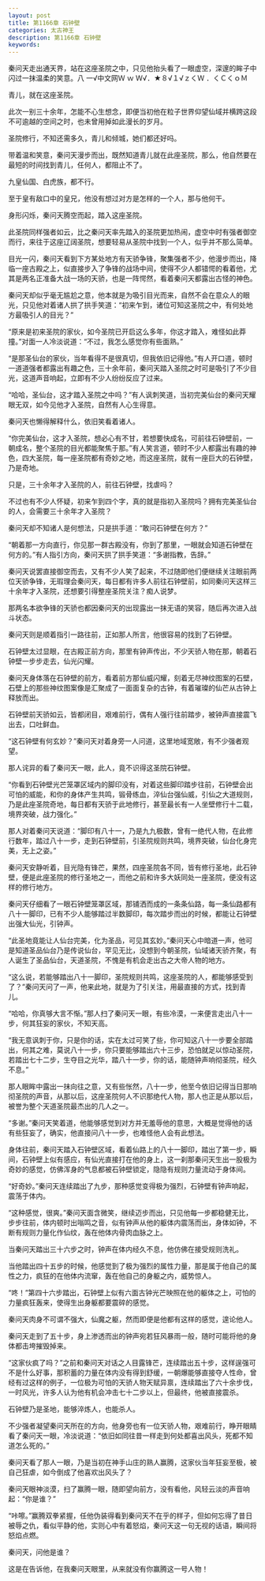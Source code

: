 ```yaml
---
layout: post
title: 第1166章 石钟壁
categories: 太古神王
description: 第1166章 石钟壁
keywords:
---
```


秦问天走出通天界，站在这座圣院之中，只见他抬头看了一眼虚空，深邃的眸子中闪过一抹温柔的笑意。八 一√中文网Ｗ ｗ Ｗ√．★８√１√ｚくＷ ．くＣくｏＭ

青儿，就在这座圣院。

此次一别三十余年，怎能不心生想念，即便当初他在粒子世界仰望仙域并横跨这段不可逾越的空间之时，也未曾用掉如此漫长的岁月。

圣院修行，不知还需多久，青儿和倾城，她们都还好吗。

带着温和笑意，秦问天漫步而出，既然知道青儿就在此座圣院，那么，他自然要在最短的时间找到青儿，任何人，都阻止不了。

九皇仙国、白虎族，都不行。

至于皇有敌口中的皇兄，他没有想过对方是怎样的一个人，那与他何干。

身形闪烁，秦问天腾空而起，踏入这座圣院。

此圣院同样强者如云，比之秦问天率先踏入的圣院更加热闹，虚空中时有强者御空而行，来往于这座辽阔圣院，想要轻易从圣院中找到一个人，似乎并不那么简单。

目光一闪，秦问天看到下方某处地方有天骄争锋，聚集强者不少，他漫步而出，降临一座古殿之上，似直接步入了争锋的战场中间，使得不少人都错愕的看着他，尤其是两名正准备大战一场的天骄，也是一阵愕然，看着秦问天都露出古怪的神色。

秦问天却似乎毫无尴尬之意，他本就是为吸引目光而来，自然不会在意众人的眼光，只见他对着诸人拱了拱手笑道：“初来乍到，诸位可知这圣院之中，有何处地方最吸引人的目光？”

“原来是初来圣院的家伙，如今圣院已开启这么多年，你这才踏入，难怪如此莽撞。”对面一人冷淡说道：“不过，我怎么感觉你有些面熟。”

“是那圣仙台的家伙，当年看得不是很真切，但我依旧记得他。”有人开口道，顿时一道道强者都露出有趣之色，三十余年前，秦问天踏入圣院之时可是吸引了不少目光，这道声音响起，立即有不少人纷纷反应了过来。

“哈哈，圣仙台，这才踏入圣院之中吗？”有人讽刺笑道，当初完美仙台的秦问天耀眼无双，如今见他才入圣院，自然有人心生得意。

秦问天也懒得解释什么，依旧笑看着诸人。

“你完美仙台，这才入圣院，想必心有不甘，若想要快成名，可前往石钟壁前，一朝成名，整个圣院的目光都能聚焦于那。”有人笑言道，顿时不少人都露出有趣的神色，四大圣院，每一座圣院都有奇妙之地，而这座圣院，就有一座巨大的石钟壁，乃是奇地。

只是，三十余年才入圣院的人，前往石钟壁，找虐吗？

不过也有不少人怀疑，初来乍到四个字，真的就是指初入圣院吗？拥有完美圣仙台的人，会需要三十余年才入圣院？

秦问天却不知诸人是何想法，只是拱手道：“敢问石钟壁在何方？”

“朝着那一方向直行，你见那一群古殿没有，你到了那里，一眼就会知道石钟壁在何方的。”有人指引方向，秦问天拱了拱手笑道：“多谢指教，告辞。”

秦问天说罢直接御空而去，又有不少人笑了起来，不过随即他们便继续关注眼前两位天骄争锋，无瑕理会秦问天，每日都有许多人前往石钟壁前，如同秦问天这样三十余年才入圣院，还想要引得整座圣院关注？痴人说梦。

那两名本欲争锋的天骄也都因秦问天的出现露出一抹无语的笑容，随后再次进入战斗状态。

秦问天则是顺着指引一路往前，正如那人所言，他很容易的找到了石钟壁。

石钟壁太过显眼，在古殿正前方向，那里有钟声传出，不少天骄人物在那，朝着石钟壁一步步走去，仙光闪耀。

秦问天身体落在石钟壁的前方，看着前方那仙威闪耀，刻着无尽神纹图案的石壁，石壁上的那些神纹图案像是汇聚成了一面面复杂的古钟，有着璀璨的仙芒从古钟上释放而出。

石钟壁前天骄如云，皆都闭目，艰难前行，偶有人强行往前踏步，被钟声直接震飞出去，口吐鲜血。

“这石钟壁有何玄妙？”秦问天对着身旁一人问道，这里地域宽敞，有不少强者观望。

那人诧异的看了秦问天一眼，此人，竟不识得这圣院石钟壁。

“你看到石钟壁光芒笼罩区域内的脚印没有，对着这些脚印踏步往前，石钟壁会出可怕的威能，和你的身体产生共鸣，锻骨练血，淬仙台强仙威，引仙之大道规则，乃是此座圣院奇地，每日都有天骄于此地修行，甚至最长有一人坐壁修行十二载，境界突破，战力强化。”

那人对着秦问天说道：“脚印有八十一，乃是九九极数，曾有一绝代人物，在此修行数年，踏过八十一步，走到石钟壁前，引圣院规则共鸣，境界突破，仙台化身完美，无上之姿。”

秦问天安静听着，目光隐有锋芒，果然，四座圣院各不同，皆有修行圣地，此石钟壁，便是此座圣院的修行圣地之一，而他之前和许多大妖同处一座圣院，便没有这样的修行地方。

秦问天仔细看了一眼石钟壁笼罩区域，那铺洒而成的一条条仙路，每一条仙路都有八十一脚印，已有不少人能够踏过半数脚印，每次踏步而出的时候，都能让石钟壁出强大仙光，引钟声。

“此圣地竟能让人仙台完美，化为圣品，可见其玄妙。”秦问天心中暗道一声，他可是知道圣品仙台乃是传说仙台，罕见无比，没想到今朝圣院，仙域诸天骄齐聚，有人诞生了圣品仙台，天道圣院，不愧是有机会走出古之大帝人物的地方。

“这么说，若能够踏出八十一脚印，圣院规则共鸣，这座圣院的人，都能够感受到了？”秦问天问了一声，他来此地，就是为了引关注，用最直接的方式，找到青儿。

“哈哈，你真够大言不惭。”那人扫了秦问天一眼，有些冷漠，一来便言走出八十一步，何其狂妄的家伙，不知天高。

“我无意讽刺于你，只是你的话，实在太过可笑了些，你可知这八十一步要全部踏出，何其之难，莫说八十一步，你只要能够踏出六十三步，恐怕就足以惊动圣院，若踏出七十二步，生夺目之光华，踏八十一步，你的话，能随钟声响彻圣院，经久不息。”

那人眼眸中露出一抹向往之意，又有些怅然，八十一步，他至今依旧记得当日那响彻圣院的声音，从那以后，这座圣院何人不识那绝代人物，那人也正是从那以后，被誉为整个天道圣院最杰出的几人之一。

“多谢。”秦问天笑着道，他能够感觉到对方并无羞辱他的意思，大概是觉得他的话有些狂妄了，确实，他直接问八十一步，也难怪他人会有此想法。

身体往前，秦问天踏入石钟壁区域，看着仙路上的八十一脚印，踏出了第一步，瞬间，石钟壁上似有感应，有仙光直接打在他的身上，这一刹那秦问天生出一股极为奇妙的感觉，仿佛浑身的气息都被石钟壁锁定，隐隐有规则力量流动于身体间。

“好奇妙。”秦问天连续踏出了九步，那种感觉变得极为强烈，石钟壁有钟声响起，震荡于体内。

“这种感觉，很爽。”秦问天面含微笑，继续迈步而出，只见他每一步都稳健无比，步步往前，体内顿时出嗡鸣之音，似有钟声从他的躯体内震荡而出，身体如钟，不断有规则力量化作仙纹，轰在他体内骨肉血脉之上。

当秦问天踏出三十六步之时，钟声在体内经久不息，他仿佛在接受规则洗礼。

当他踏出四十五步的时候，他感觉到了极为强烈的属性力量，那是属于他自己的属性之力，疯狂的在他体内流窜，轰在他自己的身躯之内，威势惊人。

“咚！”第四十六步踏出，石钟壁上似有六面古钟光芒映照在他的躯体之上，可怕的力量疯狂轰来，使得生出身躯都要震碎的感觉。

秦问天肉身不可谓不强大，仙魔之躯，然而即便是他都有这样的感觉，遑论他人。

秦问天走到了五十步，身上渗透而出的钟声宛若狂风暴雨一般，随时可能将他的身体都击垮摧毁掉来。

“这家伙疯了吗？”之前和秦问天对话之人目露锋芒，连续踏出五十步，这样逞强可不是什么好事，那积蓄的力量在体内没有得到舒缓，一朝爆能够直接夺人性命，曾经有过这样的例子，一位极为可怕的天骄人物天赋异禀，连续踏出了六十余步伐，一时风光，许多人认为他有机会冲击七十二步以上，但最终，他被直接震杀。

石钟壁乃是圣地，能够淬炼人，也能杀人。

不少强者凝望秦问天所在的方向，他身旁也有一位天骄人物，艰难前行，睁开眼睛看了秦问天一眼，冷淡说道：“依旧如同往昔一样走到何处都喜出风头，死都不知道怎么死的。”

秦问天看了那人一眼，乃是当初在神手山庄的熟人赢腾，这家伙当年狂妄至极，被自己狂虐，如今倒成了他喜欢出风头了？

秦问天眼神淡漠，扫了赢腾一眼，随即望向前方，没有看他，风轻云淡的声音响起：“你是谁？”

“咔嚓。”赢腾双拳紧握，任他伪装得看到秦问天不在乎的样子，但如何忘得了昔日被辱之仇，看似平静的他，实则心中有着怒焰，秦问天这一句无视的话语，瞬间将怒焰点燃。

秦问天，问他是谁？

这是在告诉他，在我秦问天眼里，从来就没有你赢腾这一号人物！
